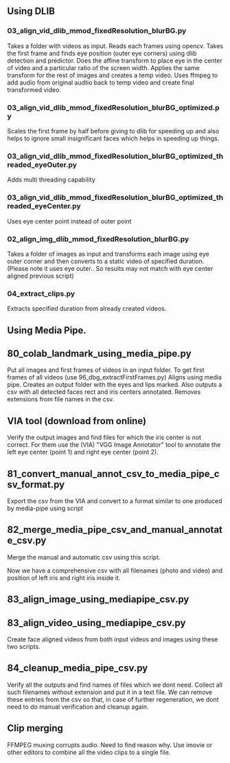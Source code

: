## Using DLIB

### 03_align_vid_dlib_mmod_fixedResolution_blurBG.py
Takes a folder with videos as input. 
Reads each frames using opencv. 
Takes the first frame and finds eye position (outer eye corners) using dlib detection and predictor.
Does the affine transform to place eye in the center of video and a particular ratio of the screen width.
Applies the same transform for the rest of images and creates a temp video.
Uses ffmpeg to add audio from original audtio back to temp video and create final transformed video.

### 03_align_vid_dlib_mmod_fixedResolution_blurBG_optimized.py
Scales the first frame by half before giving to dlib for speeding up and also helps to ignore small insignificant faces which helps in speeding up things.

### 03_align_vid_dlib_mmod_fixedResolution_blurBG_optimized_threaded_eyeOuter.py
Adds multi threading capability 

### 03_align_vid_dlib_mmod_fixedResolution_blurBG_optimized_threaded_eyeCenter.py
Uses eye center point instead of outer point

### 02_align_img_dlib_mmod_fixedResolution_blurBG.py
Takes a folder of images as input and transforms each image using eye outer corner and then converts to a static video of specified duration. (Please note it uses eye outer.. So results may not match with eye center aligned previous script)

### 04_extract_clips.py
Extracts specified duration from already created videos.

## Using Media Pipe.

## 80_colab_landmark_using_media_pipe.py
Put all images and first frames of videos in an input folder. To get first frames of all videos (use 96_dbg_extractFirstFrames.py)
Aligns using media pipe. Creates an output folder with the eyes and lips marked.
Also outputs a csv with all detected faces rect and iris centers annotated.
Removes extensions from file names in the csv.

## VIA tool (download from online)
Verify the output images and find files for which the iris center is not correct. For them use the (VIA) "VGG Image Annotator" tool to annotate the left eye center (point 1) and right eye center (point 2).

## 81_convert_manual_annot_csv_to_media_pipe_csv_format.py
Export the csv from the VIA and convert to a format similar to one produced by media-pipe using script 

## 82_merge_media_pipe_csv_and_manual_annotate_csv.py
Merge the manual and automatic csv using this script.

Now we have a comprehensive csv with all filenames (photo and video) and position of left iris and right iris inside it.

## 83_align_image_using_mediapipe_csv.py
## 83_align_video_using_mediapipe_csv.py
Create face aligned videos from both input videos and images using these two scripts.

## 84_cleanup_media_pipe_csv.py
Verify all the outputs and find names of files which we dont need. Collect all such filenames without extension and put it in a text file. We can remove these entries from the csv so that, in case of further regeneration, we dont need to do manual verification and cleanup again.

## Clip merging
FFMPEG muxing corrupts audio. Need to find reason why.
Use imovie or other editors to combine all the video clips to a single file. 


